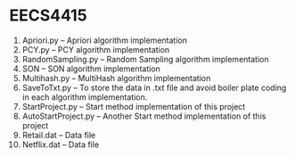 # EECS4415
1. Apriori.py – Apriori algorithm implementation
2. PCY.py – PCY algorithm implementation
3. RandomSampling.py – Random Sampling algorithm implementation
4. SON – SON algorithm implementation
5. Multihash.py – MultiHash algorithm implementation
6. SaveToTxt.py – To store the data in .txt file and avoid boiler plate coding in each algorithm implementation. 
7. StartProject.py – Start method implementation of this project
8. AutoStartProject.py – Another Start method implementation of this project
9. Retail.dat – Data file
10. Netflix.dat – Data file

